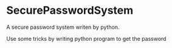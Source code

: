 # SecurePasswordSystem
A secure password system writen by python.

Use some tricks by writing python program to get the password  

